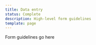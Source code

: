 ```yaml
---
title: Data entry
status: Complete
description: High-level form guidelines
template: page
---
```


Form guidelines go here
